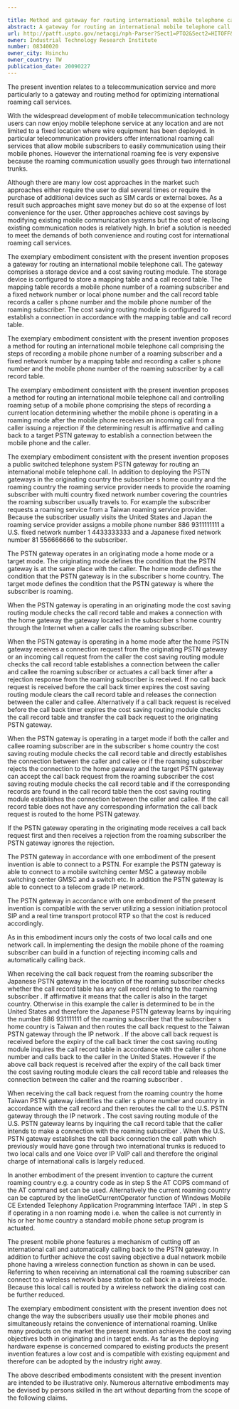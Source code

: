 ```yaml
---

title: Method and gateway for routing international mobile telephone calls
abstract: A gateway for routing an international mobile telephone call comprises a storage device and a cost-saving routing module. The storage device is configured to store a mapping table and a call record table. The mapping table records a mobile phone number of a roaming subscriber and a fixed network number, and the call record table records a caller's phone number and the mobile phone number of the roaming subscriber. The cost-saving routing module is configured to establish a connection in accordance with the mapping table and call record table.
url: http://patft.uspto.gov/netacgi/nph-Parser?Sect1=PTO2&Sect2=HITOFF&p=1&u=%2Fnetahtml%2FPTO%2Fsearch-adv.htm&r=1&f=G&l=50&d=PALL&S1=08340020&OS=08340020&RS=08340020
owner: Industrial Technology Research Institute
number: 08340020
owner_city: Hsinchu
owner_country: TW
publication_date: 20090227
---
```

The present invention relates to a telecommunication service and more particularly to a gateway and routing method for optimizing international roaming call services.

With the widespread development of mobile telecommunication technology users can now enjoy mobile telephone service at any location and are not limited to a fixed location where wire equipment has been deployed. In particular telecommunication providers offer international roaming call services that allow mobile subscribers to easily communication using their mobile phones. However the international roaming fee is very expensive because the roaming communication usually goes through two international trunks.

Although there are many low cost approaches in the market such approaches either require the user to dial several times or require the purchase of additional devices such as SIM cards or external boxes. As a result such approaches might save money but do so at the expense of lost convenience for the user. Other approaches achieve cost savings by modifying existing mobile communication systems but the cost of replacing existing communication nodes is relatively high. In brief a solution is needed to meet the demands of both convenience and routing cost for international roaming call services.

The exemplary embodiment consistent with the present invention proposes a gateway for routing an international mobile telephone call. The gateway comprises a storage device and a cost saving routing module. The storage device is configured to store a mapping table and a call record table. The mapping table records a mobile phone number of a roaming subscriber and a fixed network number or local phone number and the call record table records a caller s phone number and the mobile phone number of the roaming subscriber. The cost saving routing module is configured to establish a connection in accordance with the mapping table and call record table.

The exemplary embodiment consistent with the present invention proposes a method for routing an international mobile telephone call comprising the steps of recording a mobile phone number of a roaming subscriber and a fixed network number by a mapping table and recording a caller s phone number and the mobile phone number of the roaming subscriber by a call record table.

The exemplary embodiment consistent with the present invention proposes a method for routing an international mobile telephone call and controlling roaming setup of a mobile phone comprising the steps of recording a current location determining whether the mobile phone is operating in a roaming mode after the mobile phone receives an incoming call from a caller issuing a rejection if the determining result is affirmative and calling back to a target PSTN gateway to establish a connection between the mobile phone and the caller.

The exemplary embodiment consistent with the present invention proposes a public switched telephone system PSTN gateway for routing an international mobile telephone call. In addition to deploying the PSTN gateways in the originating country the subscriber s home country and the roaming country the roaming service provider needs to provide the roaming subscriber with multi country fixed network number covering the countries the roaming subscriber usually travels to. For example the subscriber requests a roaming service from a Taiwan roaming service provider. Because the subscriber usually visits the United States and Japan the roaming service provider assigns a mobile phone number 886 9311111111 a U.S. fixed network number 1 4433333333 and a Japanese fixed network number 81 556666666 to the subscriber.

The PSTN gateway operates in an originating mode a home mode or a target mode. The originating mode defines the condition that the PSTN gateway is at the same place with the caller. The home mode defines the condition that the PSTN gateway is in the subscriber s home country. The target mode defines the condition that the PSTN gateway is where the subscriber is roaming.

When the PSTN gateway is operating in an originating mode the cost saving routing module checks the call record table and makes a connection with the home gateway the gateway located in the subscriber s home country through the Internet when a caller calls the roaming subscriber.

When the PSTN gateway is operating in a home mode after the home PSTN gateway receives a connection request from the originating PSTN gateway or an incoming call request from the caller the cost saving routing module checks the call record table establishes a connection between the caller and callee the roaming subscriber or actuates a call back timer after a rejection response from the roaming subscriber is received. If no call back request is received before the call back timer expires the cost saving routing module clears the call record table and releases the connection between the caller and callee. Alternatively if a call back request is received before the call back timer expires the cost saving routing module checks the call record table and transfer the call back request to the originating PSTN gateway.

When the PSTN gateway is operating in a target mode if both the caller and callee roaming subscriber are in the subscriber s home country the cost saving routing module checks the call record table and directly establishes the connection between the caller and callee or if the roaming subscriber rejects the connection to the home gateway and the target PSTN gateway can accept the call back request from the roaming subscriber the cost saving routing module checks the call record table and if the corresponding records are found in the call record table then the cost saving routing module establishes the connection between the caller and callee. If the call record table does not have any corresponding information the call back request is routed to the home PSTN gateway.

If the PSTN gateway operating in the originating mode receives a call back request first and then receives a rejection from the roaming subscriber the PSTN gateway ignores the rejection.

The PSTN gateway in accordance with one embodiment of the present invention is able to connect to a PSTN. For example the PSTN gateway is able to connect to a mobile switching center MSC a gateway mobile switching center GMSC and a switch etc. In addition the PSTN gateway is able to connect to a telecom grade IP network.

The PSTN gateway in accordance with one embodiment of the present invention is compatible with the server utilizing a session initiation protocol SIP and a real time transport protocol RTP so that the cost is reduced accordingly.

As in this embodiment incurs only the costs of two local calls and one network call. In implementing the design the mobile phone of the roaming subscriber can build in a function of rejecting incoming calls and automatically calling back.

When receiving the call back request from the roaming subscriber the Japanese PSTN gateway in the location of the roaming subscriber checks whether the call record table has any call record relating to the roaming subscriber . If affirmative it means that the caller is also in the target country. Otherwise in this example the caller is determined to be in the United States and therefore the Japanese PSTN gateway learns by inquiring the number 886 931111111 of the roaming subscriber that the subscriber s home country is Taiwan and then routes the call back request to the Taiwan PSTN gateway through the IP network . If the above call back request is received before the expiry of the call back timer the cost saving routing module inquires the call record table in accordance with the caller s phone number and calls back to the caller in the United States. However if the above call back request is received after the expiry of the call back timer the cost saving routing module clears the call record table and releases the connection between the caller and the roaming subscriber .

When receiving the call back request from the roaming country the home Taiwan PSTN gateway identifies the caller s phone number and country in accordance with the call record and then reroutes the call to the U.S. PSTN gateway through the IP network . The cost saving routing module of the U.S. PSTN gateway learns by inquiring the call record table that the caller intends to make a connection with the roaming subscriber . When the U.S. PSTN gateway establishes the call back connection the call path which previously would have gone through two international trunks is reduced to two local calls and one Voice over IP VoIP call and therefore the original charge of international calls is largely reduced.

In another embodiment of the present invention to capture the current roaming country e.g. a country code as in step S the AT COPS command of the AT command set can be used. Alternatively the current roaming country can be captured by the lineGetCurrentOperator function of Windows Mobile CE Extended Telephony Application Programming Interface TAPI . In step S if operating in a non roaming mode i.e. when the callee is not currently in his or her home country a standard mobile phone setup program is actuated.

The present mobile phone features a mechanism of cutting off an international call and automatically calling back to the PSTN gateway. In addition to further achieve the cost saving objective a dual network mobile phone having a wireless connection function as shown in can be used. Referring to when receiving an international call the roaming subscriber can connect to a wireless network base station to call back in a wireless mode. Because this local call is routed by a wireless network the dialing cost can be further reduced.

The exemplary embodiment consistent with the present invention does not change the way the subscribers usually use their mobile phones and simultaneously retains the convenience of international roaming. Unlike many products on the market the present invention achieves the cost saving objectives both in originating and in target ends. As far as the deploying hardware expense is concerned compared to existing products the present invention features a low cost and is compatible with existing equipment and therefore can be adopted by the industry right away.

The above described embodiments consistent with the present invention are intended to be illustrative only. Numerous alternative embodiments may be devised by persons skilled in the art without departing from the scope of the following claims.

